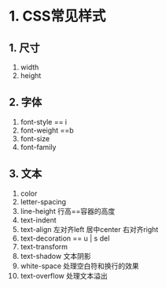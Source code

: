 # 1. CSS常见样式
## 1. 尺寸
1. width
2. height
## 2. 字体
1. font-style  == i
2. font-weight  ==b
3. font-size 
4. font-family 
## 3. 文本
1. color
2. letter-spacing
3. line-height  行高==容器的高度
4. text-indent
5. text-align 左对齐left 居中center 右对齐right
6. text-decoration == u | s del
7. text-transform  
8. text-shadow 文本阴影
9. white-space 处理空白符和换行的效果
10. text-overflow 处理文本溢出